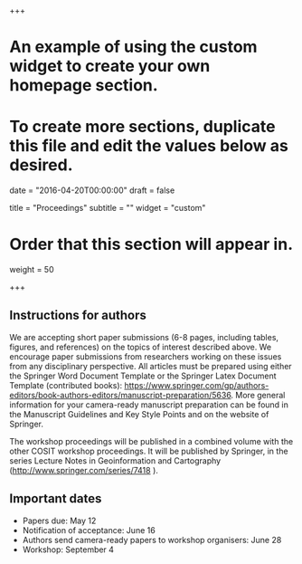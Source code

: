 +++
# An example of using the custom widget to create your own homepage section.
# To create more sections, duplicate this file and edit the values below as desired.

date = "2016-04-20T00:00:00"
draft = false

title = "Proceedings"
subtitle = ""
widget = "custom"

# Order that this section will appear in.
weight = 50

+++
## Instructions for authors

We are accepting short paper submissions (6-8 pages, including tables, figures, and references) on the topics of interest described above. We encourage paper submissions from researchers working on these issues from any disciplinary perspective.
All articles must be prepared using either the Springer Word Document Template or the Springer Latex Document Template (contributed books):
https://www.springer.com/gp/authors-editors/book-authors-editors/manuscript-preparation/5636. 
More general information for your camera-ready manuscript preparation can be found in the Manuscript Guidelines and Key Style Points and on the website of Springer.

The workshop proceedings will be published in a combined volume with the other COSIT workshop proceedings. It will be published by Springer, in the series Lecture Notes in Geoinformation and Cartography (http://www.springer.com/series/7418 ).

## Important dates

* Papers due: May 12
* Notification of acceptance: June 16
* Authors send camera-ready papers to workshop organisers: June 28
* Workshop: September 4
 
